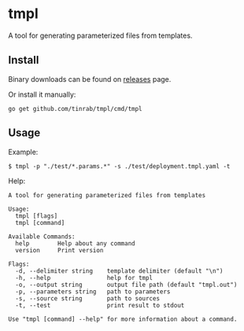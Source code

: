 # tmpl

A tool for generating parameterized files from templates.

## Install

Binary downloads can be found on [releases](https://github.com/tinrab/tmpl/releases) page.

Or install it manually:

```
go get github.com/tinrab/tmpl/cmd/tmpl
```

## Usage

Example:

```
$ tmpl -p "./test/*.params.*" -s ./test/deployment.tmpl.yaml -t
```

Help:

```
A tool for generating parameterized files from templates

Usage:
  tmpl [flags]
  tmpl [command]

Available Commands:
  help        Help about any command
  version     Print version

Flags:
  -d, --delimiter string    template delimiter (default "\n")
  -h, --help                help for tmpl
  -o, --output string       output file path (default "tmpl.out")
  -p, --parameters string   path to parameters
  -s, --source string       path to sources
  -t, --test                print result to stdout

Use "tmpl [command] --help" for more information about a command.
```
